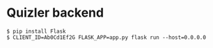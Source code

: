 # Quizler backend

```
$ pip install Flask
$ CLIENT_ID=Ab0Cd1Ef2G FLASK_APP=app.py flask run --host=0.0.0.0
```
